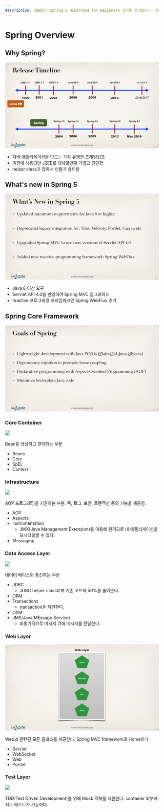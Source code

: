 ```yaml
---
description: Udemy의 Spring & Hibernate for Beginners 강의를 정리합니다. 영어 강의이기 때문에 영문과 혼용합니다.
---
```


# Spring Overview

## Why Spring?

![](../.gitbook/assets/20200106145356.png)

* 자바 애플리케이션을 만드는 가장 유명한 프레임워크
* 이전에 사용되던 J2EE를 대체할만큼 가볍고 간단함
* helper class가 많아서 만들기 용이함

## What's new in Spring 5

![](../.gitbook/assets/20200106145433.png)

* Java 8 이상 요구
* Servlet API 4.0을 반영하여 Spring MVC 업그레이드
* reactive 프로그래밍 프레임워크인 Spring WebFlux 추가

## Spring Core Framework

![](../.gitbook/assets/20200106145510.png)

### Core Container

![](../.gitbook/assets/20200106145521%20%281%29.png)

Bean을 생성하고 관리하는 부분

* Beans
* Core
* SpEL
* Context

### Infrastructure

![](../.gitbook/assets/20200106145546%20%281%29.png)

AOP 프로그래밍을 지원하는 부분. 즉, 로그, 보안, 트랜잭션 등의 기능을 제공함.

* AOP
* Aspects
* Instrumentation
  * JMX\(Java Management Extension\)를 이용해 원격으로 내 애플리케이션을 모니터링할 수 있다.
* Messaging

### Data Access Layer

![](../.gitbook/assets/20200106145539%20%281%29.png)

데이터 베이스와 통신하는 부분

* JDBC
  * JDBC helper class이며 기존 코드의 50%를 줄여준다.
* ORM
* Transactions
  * transaction을 지원한다.
* OXM
* JMS\(Java MEssage Service\)
  * 비동기적으로 메시지 큐에 메시지를 전달한다.

### Web Layer

![](../.gitbook/assets/20200106145530.png)

Web과 관련된 모든 클래스를 제공한다. Spring MVC framework의 Home이다.

* Servlet
* WebSocket
* Web
* Portlet

### Test Layer

![](../.gitbook/assets/20200106145556%20%281%29.png)

TDD\(Test Driven Development\)를 위해 Mock 객체를 지원한다. container 외부에서도 테스트가 가능하다.

